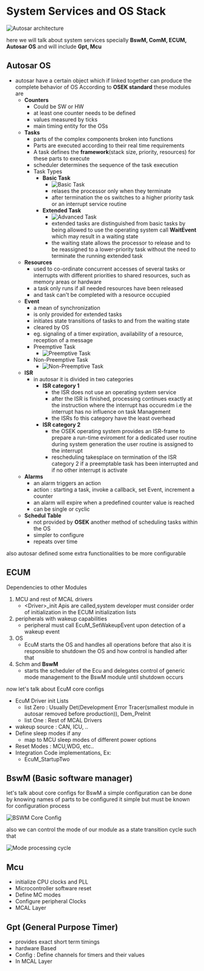 # System Services and OS Stack

![Autosar architecture](Autosar_Architecture.png)

here we will talk about system services specially **BswM, ComM, ECUM, Autosar OS**  and will include **Gpt, Mcu**

## Autosar OS

- autosar have a certain object which if linked together can produce the complete behavior of OS According to **OSEK standard** these modules are
  - **Counters**
    - Could be SW or HW
    - at least one counter needs to be defined
    - values measured by ticks
    - main timing entity for the OSs
  - **Tasks**
    - parts of the complex components broken into functions
    - Parts are executed according to their real time requirements
    - A task defines the **framework**(stack size, priority, resources) for these parts to execute
    - scheduler determines the sequence of the task execution
    - Task Types
      - **Basic Task**
        - ![Basic Task](Basic_Task.png)
        - relases the processor only when they terminate
        - after termination the os switches to a higher priority task or an interrupt service routine
      - **Extended Task**
        - ![Advanced Task](Extended_Task.png)
        - extended tasks are distinguished from basic tasks by being allowed to use the operating system call **WaitEvent** which may result in a waiting state
        - the waiting state allows the processor to release and to be reassigned to a lower-priority task without the need to terminate the running extended task
  - **Resources**
    - used to co-ordinate concurrent accesses of several tasks or interrupts with different priorities to shared resources, such as memory areas or hardware
    - a task only runs if all needed resources have been released
    - and task can't be completed with a resource occupied
  - **Event**
    - a mean of synchronization
    - is only provided for extended tasks
    - initiates state transitions of tasks to and from the waiting state
    - cleared by OS
    - eg. signaling of a timer expiration, availability of a resource, reception of a message
    - Preemptive Task
      - ![Preemptive Task](Preemptive_Tasks.png)
    - Non-Preemptive Task
      - ![Non-Preemptive Task](Non_Preemptive_Task.png)
  - **ISR**
    - in autosar it is divided in two categories
      - **ISR category 1**
        - the ISR does not use an operating system service
        - after the ISR is finished, processing continues exactly at the instruction where the interrupt has occuredm i.e the interrupt has no influence on task Management
        - the ISRs fo this category have the least overhead
      - **ISR category 2**
        - the OSEK operating system provides an ISR-frame to prepare a run-time eviroment for a dedicated user routine during system generation the user routine is assigned to the interrupt
        - rescheduling takesplace on termination of the ISR category 2 if a preemptable task has been interrupted and if no other interrupt is activate
  - **Alarms**
    - an alarm triggers an action
    - action : starting a task, invoke a callback, set Event, increment a counter
    - an alarm will expire when a predefined counter value is reached
    - can be single or cyclic
  - **Schedul Table**
    - not provided by **OSEK** another method of scheduling tasks within the OS
    - simpler to configure
    - repeats over time

also autosar defined some extra functionalities to be more configurable

## ECUM

Dependencies to other Modules

  1. MCU and rest of MCAL drivers
     - \<Driver\>_init Apis are called,system developer must consider order of initialization in the ECUM initialization lists
  2. peripherals with wakeup capabilities
     - peripheral must call EcuM_SetWakeupEvent upon detection of a wakeup event
  3. OS
     - EcuM starts the OS and handles all operations before that also it is responsible to shutdown the OS and how control is handled after that
  4. Schm and **BswM**
     - starts the scheduler of the Ecu and delegates control of generic mode management to the BswM module until shutdown occurs

now let's talk about EcuM core configs

- EcuM Driver init Lists
  - list Zero : Usually Det(Development Error Tracer(smallest module in autosar removed before production)), Dem_PreInit
  - list One : Rest of MCAL Drivers
- wakeup source : CAN, ICU, ..
- Define sleep modes if any
  - map to MCU sleep modes of different power options
- Reset Modes : MCU,WDG, etc..
- Integration Code implementations, Ex:
  - EcuM_StartupTwo

## BswM (Basic software manager)

let's talk about core configs for BswM a simple configuration can be done by knowing names of parts to be configured it simple but must be known for configuration process

![BSWM Core Config](BswM_Core_Config.png)

also we can control the mode of our module as a state transition cycle such that

![Mode processing cycle](Mode_Processing_Cycle.png)

## Mcu

- initialize CPU clocks and PLL
- Microcontroller software reset
- Define MC modes
- Configure peripheral Clocks
- MCAL Layer

## Gpt (General Purpose Timer)

- provides exact short term timings
- hardware Based
- Config : Define channels for timers and their values
- In MCAL Layer
